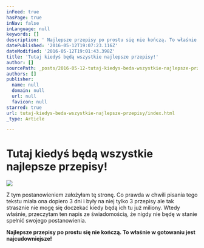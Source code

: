 ```yaml
---
inFeed: true
hasPage: true
inNav: false
inLanguage: null
keywords: []
description: ' Najlepsze przepisy po prostu się nie kończą. To właśnie w gotowaniu jest najcudowniejsze!'
datePublished: '2016-05-12T19:07:23.116Z'
dateModified: '2016-05-12T19:01:43.398Z'
title: 'Tutaj kiedyś będą wszystkie najlepsze przepisy!'
author: []
sourcePath: _posts/2016-05-12-tutaj-kiedys-beda-wszystkie-najlepsze-przepisy.md
authors: []
publisher:
  name: null
  domain: null
  url: null
  favicon: null
starred: true
url: tutaj-kiedys-beda-wszystkie-najlepsze-przepisy/index.html
_type: Article

---
```

# Tutaj kiedyś będą wszystkie najlepsze przepisy!
![](https://the-grid-user-content.s3-us-west-2.amazonaws.com/5f4f25ab-24c8-4bee-907a-56b93e36dc60.jpg)

Z tym postanowieniem założyłam tę stronę. Co prawda w chwili pisania tego tekstu miała ona dopiero 3 dni i były na niej tylko 3 przepisy ale tak strasznie nie mogę się doczekać kiedy będą ich tu już miliony. Wtedy właśnie, przeczytam ten napis ze świadomością, że nigdy nie będę w stanie spełnić swojego postanowienia.

**Najlepsze przepisy po prostu się nie kończą. To właśnie w gotowaniu jest najcudowniejsze!**